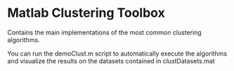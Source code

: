 # Matlab Clustering Toolbox

Contains the main implementations of the most common clustering algorithms.

You can run the demoClust.m script to automatically execute the algorithms and visualize the results on the datasets contained in clustDatasets.mat
